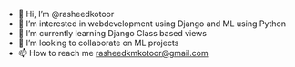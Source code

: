 - 👋 Hi, I’m @rasheedkotoor
- 👀 I’m interested in webdevelopment using Django and ML using Python
- 🌱 I’m currently learning Django Class based views
- 💞️ I’m looking to collaborate on ML projects
- 📫 How to reach me rasheedkmkotoor@gmail.com

<!---
rasheedkotoor/rasheedkotoor is a ✨ special ✨ repository because its `README.md` (this file) appears on your GitHub profile.
You can click the Preview link to take a look at your changes.
--->
